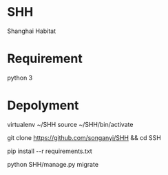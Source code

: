 # SHH
Shanghai Habitat

# Requirement
python 3

# Depolyment
virtualenv ~/SHH
source ~/SHH/bin/activate

git clone https://github.com/songanyi/SHH && cd SSH

pip install --r requirements.txt

python SHH/manage.py migrate
